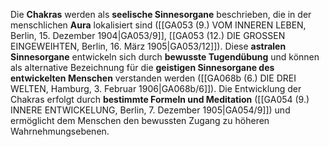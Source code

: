 
Die **Chakras** werden als **seelische Sinnesorgane** beschrieben, die in der menschlichen **Aura** lokalisiert sind ([[GA053 (9.) VOM INNEREN LEBEN, Berlin, 15. Dezember 1904|GA053/9]], [[GA053 (12.) DIE GROSSEN EINGEWEIHTEN, Berlin, 16. März 1905|GA053/12]]). Diese **astralen Sinnesorgane** entwickeln sich durch **bewusste Tugendübung** und können als alternative Bezeichnung für die **geistigen Sinnesorgane des entwickelten Menschen** verstanden werden ([[GA068b (6.) DIE DREI WELTEN, Hamburg, 3. Februar 1906|GA068b/6]]). Die Entwicklung der Chakras erfolgt durch **bestimmte Formeln und Meditation** ([[GA054 (9.) INNERE ENTWICKELUNG, Berlin, 7. Dezember 1905|GA054/9]]) und ermöglicht dem Menschen den bewussten Zugang zu höheren Wahrnehmungsebenen.
